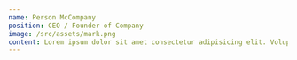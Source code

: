 ```yaml
---
name: Person McCompany
position: CEO / Founder of Company
image: /src/assets/mark.png
content: Lorem ipsum dolor sit amet consectetur adipisicing elit. Voluptate repellat ipsum repudiandae vero in, officiis natus modi nam optio quas. Nemo maxime illo commodi ducimus facere et eius. Quos, a?
---
```

